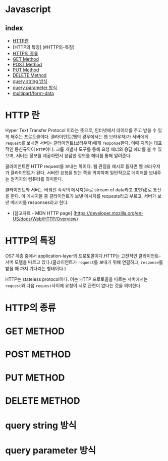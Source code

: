 # Javascript

## index

-   [HTTP란](#HTTP-란)
-	[HTTP의 특징] (#HTTP의-특징)
-   [HTTP의 종류](#HTTP의-종류)
-   [GET Method](#GET-METHOD)
-   [POST Method](#POST-METHOD)
-   [PUT Method](#PUT-METHOD)
-   [DELETE Method](#DELETE-METHOD)
-   [query string 방식](#QUERY-STRING-방식)
-   [query parameter 방식](#QUERY-PARAMETER-방식)
-   [multipart/form-data](#)

# HTTP 란

Hyper Text Transfer Protocol 이라는 뜻으로, 인터넷에서 데이터를 주고 받을 수 있게 해주는 프로토콜이다. 클라이언트(웹의 경우에서는 웹 브라우저)가 서버에게 `request`를 보내면 서버는 클라이언트(브라우저)에게 `response`한다. 이때 지키는 대표적인 통신규약이 `HTTP`이다. 크롬 개발자 도구를 통해 요청 헤더와 응답 헤더를 볼 수 있으며, 서버는 정보를 제공하면서 응답한 정보를 헤더를 통해 알려준다.

클라이언트란 HTTP request를 보내는 쪽이다. 웹 관점을 예시로 들자면 웹 브라우저가 클라이언트가 된다. 서버란 요청을 받는 쪽을 의미하며 일반적으로 데이터를 보내주는 원격지의 컴퓨터를 의미한다.

클라이언트와 서버는 바꿔진 각각의 메시지(주로 stream of data라고 표현됨)로 통신을 한다. 이 메시지들 중 클라이언트가 보낸 메시지를 requests라고 부르고, 서버가 보낸 메시지를 responses라고 한다.

-	[참고자료 - MDN HTTP page] (https://developer.mozilla.org/en-US/docs/Web/HTTP/Overview)

# HTTP의 특징
OS7 계층 중에서 application-layer의 프로토콜이다.HTTP는 고전적인 클라이언트-서버 모델을 따르고 있다.(클라이언트가 `request`를 보내기 위해 연결하고, `response`를 받을 때 까지 기다리는 형태이다.)

HTTP는 stateless protocol이다. 이는 HTTP 프로토콜을 따르는 서버에서는 `request`와 다음 `request`사이에 요청이 서로 관련이 없다는 것을 의미한다.

# HTTP의 종류

# GET METHOD

# POST METHOD

# PUT METHOD

# DELETE METHOD

# query string 방식

# query parameter 방식


